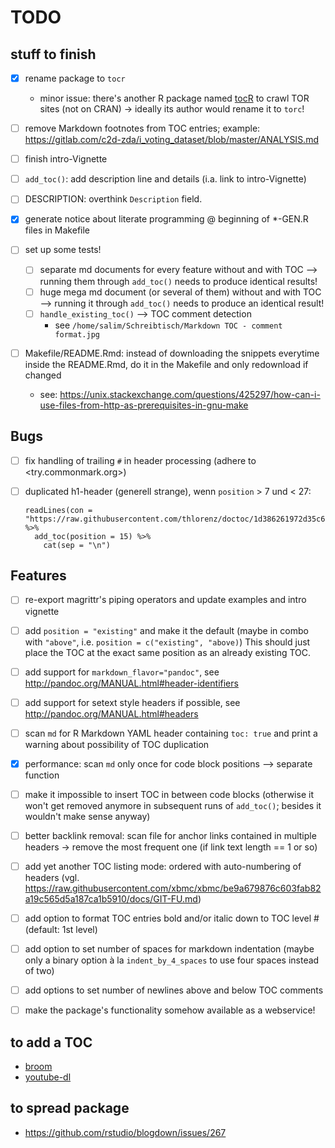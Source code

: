 # TODO

## stuff to finish

- [x] rename package to `tocr`
    - minor issue: there's another R package named [tocR](https://github.com/sambold/tocR/) to crawl TOR sites (not on CRAN) -> ideally its author would rename it to `torc`!

- [ ] remove Markdown footnotes from TOC entries; example: <https://gitlab.com/c2d-zda/i_voting_dataset/blob/master/ANALYSIS.md>

- [ ] finish intro-Vignette

- [ ] `add_toc()`: add description line and details (i.a. link to intro-Vignette)

- [ ] DESCRIPTION: overthink `Description` field.

- [x] generate notice about literate programming @ beginning of *-GEN.R files in Makefile

- [ ] set up some tests!
    - [ ] separate md documents for every feature without and with TOC --> running them through `add_toc()` needs to produce identical results!
    - [ ] huge mega md document (or several of them) without and with TOC --> running it through `add_toc()` needs to produce an identical result!
    - [ ] `handle_existing_toc()` --> TOC comment detection
        - see `/home/salim/Schreibtisch/Markdown TOC - comment format.jpg`

- [ ] Makefile/README.Rmd: instead of downloading the snippets everytime inside the README.Rmd, do it in the Makefile and only redownload if changed
    - see: <https://unix.stackexchange.com/questions/425297/how-can-i-use-files-from-http-as-prerequisites-in-gnu-make>

## Bugs

- [ ] fix handling of trailing `#` in header processing (adhere to <try.commonmark.org>)

- [ ] duplicated h1-header (generell strange), wenn `position` > 7 und < 27:

    ```
    readLines(con = "https://raw.githubusercontent.com/thlorenz/doctoc/1d386261972d35c6bcd187d0a00e666f9d893d8d/README.md") %>%
      add_toc(position = 15) %>%
        cat(sep = "\n")
    ```

## Features

- [ ] re-export magrittr's piping operators and update examples and intro vignette

- [ ] add `position = "existing"` and make it the default (maybe in combo with `"above"`, i.e. `position = c("existing", "above)`)
    This should just place the TOC at the exact same position as an already existing TOC.

- [ ] add support for `markdown_flavor="pandoc"`, see <http://pandoc.org/MANUAL.html#header-identifiers>

- [ ] add support for setext style headers if possible, see <http://pandoc.org/MANUAL.html#headers>

- [ ] scan `md` for R Markdown YAML header containing `toc: true` and print a warning about possibility of TOC duplication

- [x] performance: scan `md` only once for code block positions --> separate function

- [ ] make it impossible to insert TOC in between code blocks (otherwise it won't get removed anymore in subsequent runs of `add_toc()`; besides it wouldn't make sense anyway)

- [ ] better backlink removal: scan file for anchor links contained in multiple headers -> remove the most frequent one (if link text length == 1 or so)

- [ ] add yet another TOC listing mode: ordered with auto-numbering of headers (vgl. <https://raw.githubusercontent.com/xbmc/xbmc/be9a679876c603fab82a19c565d5a187ca1b5910/docs/GIT-FU.md>)

- [ ] add option to format TOC entries bold and/or italic down to TOC level # (default: 1st level)

- [ ] add option to set number of spaces for markdown indentation (maybe only a binary option à la `indent_by_4_spaces` to use four spaces instead of two)

- [ ] add options to set number of newlines above and below TOC comments

- [ ] make the package's functionality somehow available as a webservice!


## to add a TOC

- [broom](https://github.com/tidyverse/broom)
- [youtube-dl](https://github.com/rg3/youtube-dl/)


## to spread package

- <https://github.com/rstudio/blogdown/issues/267>


